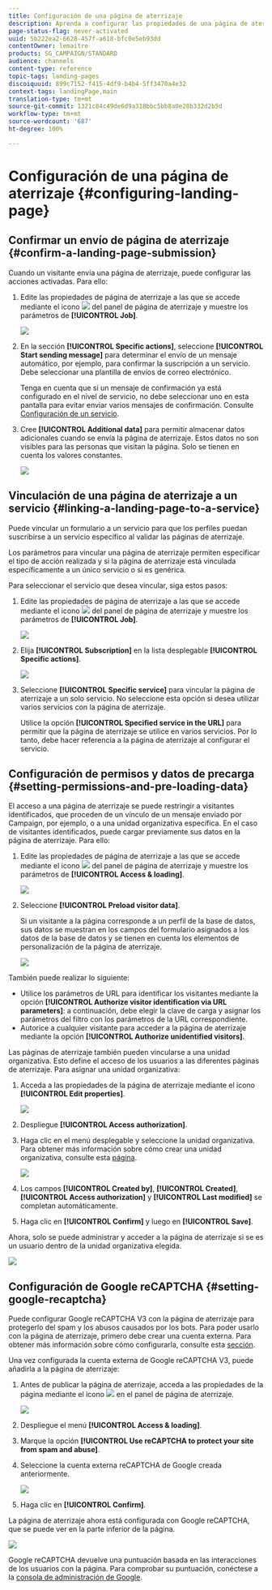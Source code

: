 ```yaml
---
title: Configuración de una página de aterrizaje
description: Aprenda a configurar las propiedades de una página de aterrizaje.
page-status-flag: never-activated
uuid: 5b222ea2-6628-457f-a618-bfc0e5eb93dd
contentOwner: lemaitre
products: SG_CAMPAIGN/STANDARD
audience: channels
content-type: reference
topic-tags: landing-pages
discoiquuid: 899c7152-f415-4df9-b4b4-5ff3470a4e32
context-tags: landingPage,main
translation-type: tm+mt
source-git-commit: 1321c84c49de6d9a318bbc5bb8a0e28b332d2b5d
workflow-type: tm+mt
source-wordcount: '687'
ht-degree: 100%

---
```



# Configuración de una página de aterrizaje {#configuring-landing-page}

## Confirmar un envío de página de aterrizaje {#confirm-a-landing-page-submission}

Cuando un visitante envía una página de aterrizaje, puede configurar las acciones activadas. Para ello:

1. Edite las propiedades de página de aterrizaje a las que se accede mediante el icono ![](assets/edit_darkgrey-24px.png) del panel de página de aterrizaje y muestre los parámetros de **[!UICONTROL Job]**.

   ![](assets/lp_edit_properties_button.png)

1. En la sección **[!UICONTROL Specific actions]**, seleccione **[!UICONTROL Start sending message]** para determinar el envío de un mensaje automático, por ejemplo, para confirmar la suscripción a un servicio. Debe seleccionar una plantilla de envíos de correo electrónico.

   Tenga en cuenta que si un mensaje de confirmación ya está configurado en el nivel de servicio, no debe seleccionar uno en esta pantalla para evitar enviar varios mensajes de confirmación. Consulte [Configuración de un servicio](../../audiences/using/creating-a-service.md).

1. Cree **[!UICONTROL Additional data]** para permitir almacenar datos adicionales cuando se envía la página de aterrizaje. Estos datos no son visibles para las personas que visitan la página. Solo se tienen en cuenta los valores constantes.

   ![](assets/lp_parameters_6.png)

## Vinculación de una página de aterrizaje a un servicio {#linking-a-landing-page-to-a-service}

Puede vincular un formulario a un servicio para que los perfiles puedan suscribirse a un servicio específico al validar las páginas de aterrizaje.

Los parámetros para vincular una página de aterrizaje permiten especificar el tipo de acción realizada y si la página de aterrizaje está vinculada específicamente a un único servicio o si es genérica.

Para seleccionar el servicio que desea vincular, siga estos pasos:

1. Edite las propiedades de página de aterrizaje a las que se accede mediante el icono ![](assets/edit_darkgrey-24px.png) del panel de página de aterrizaje y muestre los parámetros de **[!UICONTROL Job]**.

   ![](assets/lp_edit_properties_button.png)

1. Elija **[!UICONTROL Subscription]** en la lista desplegable **[!UICONTROL Specific actions]**.

   ![](assets/lp_parameters_5.png)

1. Seleccione **[!UICONTROL Specific service]** para vincular la página de aterrizaje a un solo servicio. No seleccione esta opción si desea utilizar varios servicios con la página de aterrizaje.

   Utilice la opción **[!UICONTROL Specified service in the URL]** para permitir que la página de aterrizaje se utilice en varios servicios. Por lo tanto, debe hacer referencia a la página de aterrizaje al configurar el servicio.

## Configuración de permisos y datos de precarga {#setting-permissions-and-pre-loading-data}

El acceso a una página de aterrizaje se puede restringir a visitantes identificados, que proceden de un vínculo de un mensaje enviado por Campaign, por ejemplo, o a una unidad organizativa específica.
En el caso de visitantes identificados, puede cargar previamente sus datos en la página de aterrizaje. Para ello:

1. Edite las propiedades de página de aterrizaje a las que se accede mediante el icono ![](assets/edit_darkgrey-24px.png) del panel de página de aterrizaje y muestre los parámetros de **[!UICONTROL Access & loading]**.

   ![](assets/lp_edit_properties_button.png)

1. Seleccione **[!UICONTROL Preload visitor data]**.

   Si un visitante a la página corresponde a un perfil de la base de datos, sus datos se muestran en los campos del formulario asignados a los datos de la base de datos y se tienen en cuenta los elementos de personalización de la página de aterrizaje.

   ![](assets/lp_parameters_3.png)

También puede realizar lo siguiente:

* Utilice los parámetros de URL para identificar los visitantes mediante la opción **[!UICONTROL Authorize visitor identification via URL parameters]**: a continuación, debe elegir la clave de carga y asignar los parámetros del filtro con los parámetros de la URL correspondiente.
* Autorice a cualquier visitante para acceder a la página de aterrizaje mediante la opción **[!UICONTROL Authorize unidentified visitors]**.

Las páginas de aterrizaje también pueden vincularse a una unidad organizativa. Esto define el acceso de los usuarios a las diferentes páginas de aterrizaje. Para asignar una unidad organizativa:

1. Acceda a las propiedades de la página de aterrizaje mediante el icono **[!UICONTROL Edit properties]**.

   ![](assets/lp_parameters_google3.png)

1. Despliegue **[!UICONTROL Access authorization]**.

1. Haga clic en el menú desplegable y seleccione la unidad organizativa. Para obtener más información sobre cómo crear una unidad organizativa, consulte esta [página](../../administration/using/organizational-units.md).

   ![](assets/lp_org_unit_2.png)

1. Los campos **[!UICONTROL Created by]**, **[!UICONTROL Created]**, **[!UICONTROL Access authorization]** y **[!UICONTROL Last modified]** se completan automáticamente.

1. Haga clic en **[!UICONTROL Confirm]** y luego en **[!UICONTROL Save]**.

Ahora, solo se puede administrar y acceder a la página de aterrizaje si se es un usuario dentro de la unidad organizativa elegida.

![](assets/lp_org_unit_3.png)

## Configuración de Google reCAPTCHA {#setting-google-recaptcha}

Puede configurar Google reCAPTCHA V3 con la página de aterrizaje para protegerlo del spam y los abusos causados por los bots. Para poder usarlo con la página de aterrizaje, primero debe crear una cuenta externa. Para obtener más información sobre cómo configurarla, consulte esta [sección](../../administration/using/external-accounts.md#google-recaptcha-external-account).

Una vez configurada la cuenta externa de Google reCAPTCHA V3, puede añadirla a la página de aterrizaje:

1. Antes de publicar la página de aterrizaje, acceda a las propiedades de la página mediante el icono ![](assets/edit_darkgrey-24px.png) en el panel de página de aterrizaje.

   ![](assets/lp_parameters_google3.png)

1. Despliegue el menú **[!UICONTROL Access & loading]**.
1. Marque la opción **[!UICONTROL Use reCAPTCHA to protect your site from spam and abuse]**.
1. Seleccione la cuenta externa reCAPTCHA de Google creada anteriormente.

   ![](assets/lp_parameters_google.png)

1. Haga clic en **[!UICONTROL Confirm]**.

La página de aterrizaje ahora está configurada con Google reCAPTCHA, que se puede ver en la parte inferior de la página.

![](assets/lp_parameters_google2.png)

Google reCAPTCHA devuelve una puntuación basada en las interacciones de los usuarios con la página. Para comprobar su puntuación, conéctese a la [consola de administración de Google](https://g.co/recaptcha/admin).
